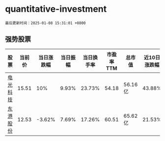 # quantitative-investment

`最后更新时间：2025-01-08 15:31:01 +0800`

## 强势股票

|股票|当前价|当日涨跌幅|当日振幅|当日换手率|市盈率TTM|总市值|近10日涨跌幅|
|----|----|----|----|----|----|----|----|
|[电光科技](https://xueqiu.com/S/SZ002730)|15.51|10%|9.93%|23.73%|54.18|56.16亿|43.88%|
|[东港股份](https://xueqiu.com/S/SZ002117)|12.53|-3.62%|7.69%|17.26%|60.51|65.62亿|21.53%|
